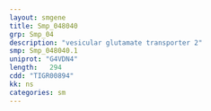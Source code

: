 ```yaml
---
layout: smgene
title: Smp_048040
grp: Smp_04
description: "vesicular glutamate transporter 2"
smp: Smp_048040.1
uniprot: "G4VDN4"
length:   294
cdd: "TIGR00894"
kk: ns
categories: sm
---
```

